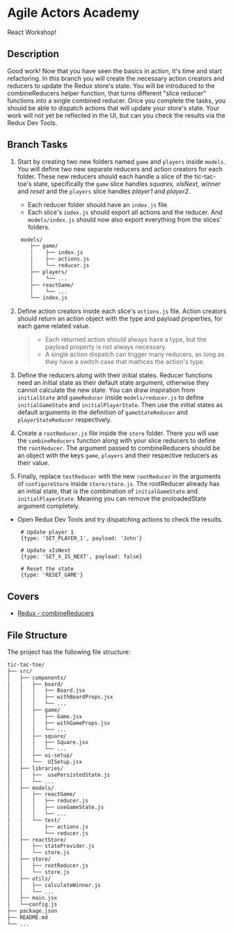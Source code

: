 # Agile Actors Academy

React Workshop!

## Description

Good work! Now that you have seen the basics in action, it's time and start refactoring. In this branch you will create the necessary action creators and reducers to update the Redux store's state. You will be introduced to the combineReducers helper function, that turns different "slice reducer" functions into a single combined reducer. Once you complete the tasks, you should be able to dispatch actions that will update your store's state. Your work will not yet be reflected in the UI, but can you check the results via the Redux Dev Tools.

## Branch Tasks

1. Start by creating two new folders named `game` and `players` inside `models`. You will define two new separate reducers and action creators for each folder. These new reducers should each handle a slice of the tic-tac-toe's state, specifically the `game` slice handles _squares, xIsNext, winner_ and _reset_ and the `players` slice handles _player1_ and _player2_.

   - Each reducer folder should have an `index.js` file.
   - Each slice's `index.js` should export all actions and the reducer. And `models/index.js` should now also export everything from the slices' folders.

   ```bash
    models/
       ├── game/
       │    ├── index.js
       │    ├── actions.js
       │    └── reducer.js
       ├── players/
       │    └── ...
       ├── reactGame/
       │    └── ...
       └── index.js
   ```

2. Define action creators inside each slice's `actions.js` file. Action creators should return an action object with the type and payload properties, for each game related value.

   > - Each returned action should always have a type, but the payload property is not always necessary.
   > - A single action dispatch can trigger many reducers, as long as they have a switch case that mathces the action's type.

3. Define the reducers along with their initial states. Reducer functions need an initial state as their default state argument, otherwise they cannot calculate the new state. You can draw inspiration from `initialState` and `gameReducer` inside `models/reducer.js` to define `initialGameState` and `initialPlayerState`. Then use the initial states as default arguments in the definition of `gameStateReducer` and `playerStateReducer` respectively.

4. Create a `rootReducer.js` file inside the `store` folder. There you will use the `combineReducers` function along with your slice reducers to define the `rootReducer`. The argument passed to combineReducers should be an object with the keys `game`, `players` and their respective reducers as their value.

5. Finally, replace `testReducer` with the new `rootReducer` in the arguments of `configureStore` inside `store/store.js`. The rootReducer already has an initial state, that is the combination of `initialGameState` and `initialPlayerState`. Meaning you can remove the proloadedState argument completely.

- Open Redux Dev Tools and try dispatching actions to check the results.

  ```
   # Update player 1
   {type: 'SET_PLAYER_1', payload: 'John'}

   # Update xIsNext
   {type: 'SET_X_IS_NEXT', payload: false}

   # Reset the state
   {type: 'RESET_GAME'}
  ```

## Covers

- [Redux - combineReducers](https://redux.js.org/api/combinereducers)

## File Structure

The project has the following file structure:

```bash
tic-tac-toe/
├── src/
│   ├── components/
│   │   ├── board/
│   │   │   ├── Board.jsx
│   │   │   ├── withBoardProps.jsx
│   │   │   └── ...
│   │   ├── game/
│   │   │   ├── Game.jsx
│   │   │   ├── withGameProps.jsx
│   │   │   └── ...
│   │   ├── square/
│   │   │   ├── Square.jsx
│   │   │   └── ...
│   │   ├── ui-setup/
│   │   └──  UISetup.jsx
│   ├── libraries/
│   │   ├──  usePersistedState.js
│   │   └── ...
│   ├── models/
│   │   ├── reactGame/
│   │   │   ├── reducer.js
│   │   │   ├── useGameState.js
│   │   │   └── ...
│   │   └── test/
│   │       ├── actions.js
│   │       └── reducer.js
│   ├── reactStore/
│   │   ├── stateProvider.js
│   │   └── store.js
│   ├── store/
│   │   ├── rootReducer.js
│   │   └── store.js
│   ├── utils/
│   │   ├── calculateWinner.js
│   │   └── ...
│   ├── main.jsx
│   └──config.js
├── package.json
├── README.md
└── ...
```
